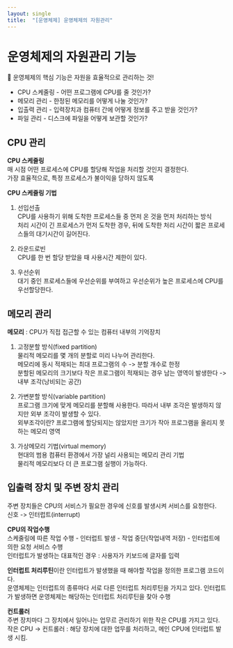 ```yaml
---
layout: single
title:  "[운영체제] 운영체제의 자원관리"
---
```


# 운영체제의 자원관리 기능
:speech_balloon: 운영체제의 핵심 기능은 자원을 효율적으로 관리하는 것!

- CPU 스케줄링 - 어떤 프로그램에 CPU를 줄 것인가?
- 메모리 관리 - 한정된 메모리를 어떻게 나눌 것인가?
- 입출력 관리 - 입력장치과 컴퓨터 간에 어떻게 정보를 주고 받을 것인가?
- 파일 관리 - 디스크에 파일을 어떻게 보관할 것인가?

## CPU 관리
<b>CPU 스케줄링</b>  
매 시점 어떤 프로세스에 CPU를 할당해 작업을 처리할 것인지 결정한다.  
가장 효율적으로, 특정 프로세스가 불이익을 당하지 않도록

<b>CPU 스케줄링 기법</b>
1. 선입선출  
CPU를 사용하기 위해 도착한 프로세스들 중 먼저 온 것을 먼저 처리하는 방식  
처리 시간이 긴 프로세스가 먼저 도착한 경우, 뒤에 도착한 처리 시간이 짧은 프로세스들의 대기시간이 길어진다. 

2. 라운드로빈  
CPU를 한 번 할당 받았을 때 사용시간 제한이 있다.

3. 우선순위  
대기 중인 프로세스들에 우선순위를 부여하고 우선순위가 높은 프로세스에 CPU를 우선할당한다.


## 메모리 관리
<b>메모리</b> : CPU가 직접 접근할 수 있는 컴퓨터 내부의 기억장치

1. 고정분할 방식(fixed partition)  
물리적 메모리를 몇 개의 분할로 미리 나누어 관리한다.  
메모리에 동시 적재되는 최대 프로그램의 수 -> 분할 개수로 한정  
분할된 메모리의 크기보다 작은 프로그램이 적재되는 경우 남는 영역이 발생한다 -> 내부 조각(낭비되는 공간)

2. 가변분할 방식(variable partition)  
프로그램 크기에 맞게 메모리를 분할해 사용한다.
따라서 내부 조각은 발생하지 않지만 외부 조각이 발생할 수 있다.  
외부조각이란? 프로그램에 할당되지는 않았지만 크기가 작아 프로그램을 올리지 못하는 메모리 영역

3. 가상메모리 기법(virtual memory)  
현대의 범용 컴퓨터 환경에서 가장 널리 사용되는 메모리 관리 기법  
물리적 메모리보다 더 큰 프로그램 실행이 가능하다.


## 입출력 장치 및 주변 장치 관리
주변 장치들은 CPU의 서비스가 필요한 경우에 신호를 발생시켜 서비스를 요청한다.  
신호 -> 인터럽트(interrupt)  
  
<b>CPU의 작업수행</b>  
스케줄링에 따른 작업 수행 - 인터럽트 발생 - 작업 중단(작업내역 저장) - 인터럽트에 의한 요청 서비스 수행  
인터럽트가 발생하는 대표적인 경우 : 사용자가 키보드에 글자를 입력  

<b>인터럽트 처리루틴</b>이란 인터럽트가 발생했을 때 해야할 작업을 정의한 프로그램 코드이다.  
운영체제는 인터럽트의 종류마다 서로 다른 인터럽트 처리루틴을 가지고 있다. 
인터럽트가 발생하면 운영체제는 해당하는 인터럽트 처리루틴을 찾아 수행
  
<b>컨트롤러</b>  
주변 장치마다 그 장치에서 일어나는 업무르 관리하기 위한 작은 CPU를 가지고 있다.  
작은 CPU -> 컨트롤러 : 해당 장치에 대한 업무를 처리하고, 메인 CPU에 인터럽트 발생 시킴.

